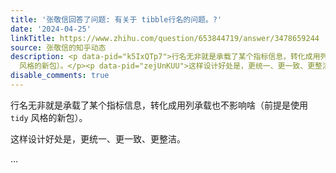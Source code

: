 ```yaml
---
title: '张敬信回答了问题: 有关于 tibble行名的问题。?'
date: '2024-04-25'
linkTitle: https://www.zhihu.com/question/653844719/answer/3478659244
source: 张敬信的知乎动态
description: <p data-pid="k5IxQTp7">行名无非就是承载了某个指标信息，转化成用列承载也不影响啥（前提是使用 <code>tidy</code>
  风格的新包）。</p><p data-pid="zejUnKUU">这样设计好处是，更统一、更一致、更整洁。</p> ...
disable_comments: true
---
```

<p data-pid="k5IxQTp7">行名无非就是承载了某个指标信息，转化成用列承载也不影响啥（前提是使用 <code>tidy</code> 风格的新包）。</p><p data-pid="zejUnKUU">这样设计好处是，更统一、更一致、更整洁。</p> ...